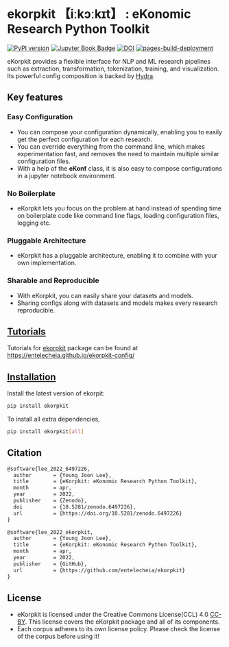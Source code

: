 # ekorpkit 【iːkɔːkɪt】 : **eKo**nomic **R**esearch **P**ython Tool**kit**

[![PyPI version](https://badge.fury.io/py/ekorpkit.svg)](https://badge.fury.io/py/ekorpkit) [![Jupyter Book Badge](https://jupyterbook.org/en/stable/_images/badge.svg)](https://entelecheia.github.io/ekorpkit-book/) [![DOI](https://zenodo.org/badge/DOI/10.5281/zenodo.6497226.svg)](https://doi.org/10.5281/zenodo.6497226) [![pages-build-deployment](https://github.com/entelecheia/ekorpkit-book/actions/workflows/pages/pages-build-deployment/badge.svg?branch=gh-pages)](https://github.com/entelecheia/ekorpkit-config/actions/workflows/pages/pages-build-deployment)

eKorpkit provides a flexible interface for NLP and ML research pipelines such as extraction, transformation, tokenization, training, and visualization. Its powerful config composition is backed by [Hydra](https://hydra.cc/).

## Key features

### Easy Configuration

- You can compose your configuration dynamically, enabling you to easily get the perfect configuration for each research. 
- You can override everything from the command line, which makes experimentation fast, and removes the need to maintain multiple similar configuration files. 
- With a help of the **eKonf** class, it is also easy to compose configurations in a jupyter notebook environment.

### No Boilerplate

- eKorpkit lets you focus on the problem at hand instead of spending time on boilerplate code like command line flags, loading configuration files, logging etc.

### Pluggable Architecture

- eKorpkit has a pluggable architecture, enabling it to combine with your own implementation.

### Sharable and Reproducible

- With eKorpkit, you can easily share your datasets and models.
- Sharing configs along with datasets and models makes every research reproducible.

## [Tutorials](https://entelecheia.github.io/ekorpkit-book)

Tutorials for [ekorpkit](https://github.com/entelecheia/ekorpkit) package can be found at https://entelecheia.github.io/ekorpkit-config/

## [Installation](https://entelecheia.github.io/ekorpkit-book/docs/basics/install.html)

Install the latest version of ekorpit:

```bash
pip install ekorpkit
```

To install all extra dependencies,

```bash
pip install ekorpkit[all]
```

## Citation

```tex
@software{lee_2022_6497226,
  author       = {Young Joon Lee},
  title        = {eKorpkit: eKonomic Research Python Toolkit},
  month        = apr,
  year         = 2022,
  publisher    = {Zenodo},
  doi          = {10.5281/zenodo.6497226},
  url          = {https://doi.org/10.5281/zenodo.6497226}
}
```

```tex
@software{lee_2022_ekorpkit,
  author       = {Young Joon Lee},
  title        = {eKorpkit: eKonomic Research Python Toolkit},
  month        = apr,
  year         = 2022,
  publisher    = {GitHub},
  url          = {https://github.com/entelecheia/ekorpkit}
}
```

## License

- eKorpkit is licensed under the Creative Commons License(CCL) 4.0 [CC-BY](https://creativecommons.org/licenses/by/4.0). This license covers the eKorpkit package and all of its components.
- Each corpus adheres to its own license policy. Please check the license of the corpus before using it!
